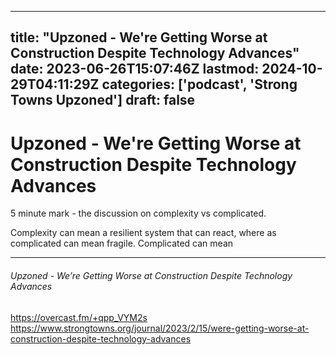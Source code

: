 
---
title: "Upzoned - We're Getting Worse at Construction Despite Technology Advances"
date: 2023-06-26T15:07:46Z
lastmod: 2024-10-29T04:11:29Z
categories: ['podcast', 'Strong Towns Upzoned']
draft: false
---


# Upzoned - We're Getting Worse at Construction Despite Technology Advances
5 minute mark - the discussion on complexity vs complicated.

Complexity can mean a resilient system that can react, where as complicated can mean fragile. Complicated can mean

- - -
###### Upzoned - We’re Getting Worse at Construction Despite Technology Advances

https://overcast.fm/+qpp_VYM2s  
https://www.strongtowns.org/journal/2023/2/15/were-getting-worse-at-construction-despite-technology-advances

<!-- #public #podcast #Strong Towns Upzoned# -->

<!-- {BearID:C1CF6231-E9B6-4F8C-AF82-CF80F973AA9E-6958-000004698A977B96} -->
